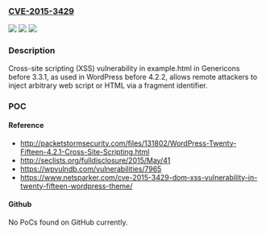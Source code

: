 ### [CVE-2015-3429](https://cve.mitre.org/cgi-bin/cvename.cgi?name=CVE-2015-3429)
![](https://img.shields.io/static/v1?label=Product&message=n%2Fa&color=blue)
![](https://img.shields.io/static/v1?label=Version&message=n%2Fa&color=blue)
![](https://img.shields.io/static/v1?label=Vulnerability&message=n%2Fa&color=brighgreen)

### Description

Cross-site scripting (XSS) vulnerability in example.html in Genericons before 3.3.1, as used in WordPress before 4.2.2, allows remote attackers to inject arbitrary web script or HTML via a fragment identifier.

### POC

#### Reference
- http://packetstormsecurity.com/files/131802/WordPress-Twenty-Fifteen-4.2.1-Cross-Site-Scripting.html
- http://seclists.org/fulldisclosure/2015/May/41
- https://wpvulndb.com/vulnerabilities/7965
- https://www.netsparker.com/cve-2015-3429-dom-xss-vulnerability-in-twenty-fifteen-wordpress-theme/

#### Github
No PoCs found on GitHub currently.

